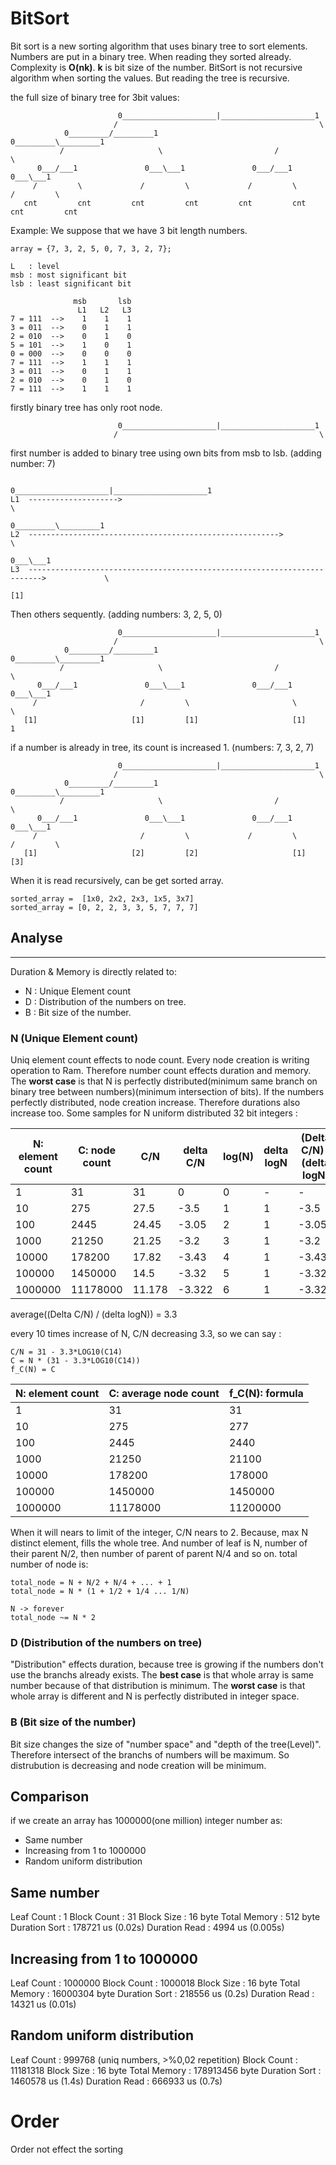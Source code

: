 # BitSort
Bit sort is a new sorting algorithm that uses binary tree to sort elements. Numbers are put in a binary tree. When reading they sorted already. Complexity is **O(nk)**. **k** is bit size of the number. BitSort is not recursive algorithm when sorting the values. But reading the tree is recursive.

the full size of binary tree for 3bit values:

                            0_____________________|_____________________1                          
                           /                                             \                         
                0_________/_________1                           0_________\_________1              
               /                     \                         /                     \             
          0___/___1               0___\___1               0___/___1               0___\___1        
         /         \             /         \             /         \             /         \       
       cnt         cnt         cnt         cnt         cnt         cnt         cnt         cnt     
   
Example:
We suppose that we have 3 bit length numbers.

    array = {7, 3, 2, 5, 0, 7, 3, 2, 7};
    
    L   : level
    msb : most significant bit
    lsb : least significant bit
    
                  msb       lsb
                   L1   L2   L3
    7 = 111  -->    1    1    1
    3 = 011  -->    0    1    1
    2 = 010  -->    0    1    0
    5 = 101  -->    1    0    1
    0 = 000  -->    0    0    0
    7 = 111  -->    1    1    1
    3 = 011  -->    0    1    1
    2 = 010  -->    0    1    0
    7 = 111  -->    1    1    1
firstly binary tree has only root node.
    
                            0_____________________|_____________________1                          
                           /                                             \                         

first number is added to binary tree using own bits from msb to lsb. 
(adding number: 7)

                                0_____________________|_____________________1                          
    L1  -------------------->                                                \                         
                                                                    0_________\_________1              
    L2  -------------------------------------------------------->                        \             
                                                                                      0___\___1        
    L3  ------------------------------------------------------------------------->             \       
                                                                                               [1]     

Then others sequently.
(adding numbers: 3, 2, 5, 0)

                            0_____________________|_____________________1                          
                           /                                             \                         
                0_________/_________1                           0_________\_________1              
               /                     \                         /                     \             
          0___/___1               0___\___1               0___/___1               0___\___1        
         /                       /         \                       \                       \       
       [1]                     [1]         [1]                     [1]                      1     

if a number is already in tree, its count is increased 1.
(numbers: 7, 3, 2, 7)

                            0_____________________|_____________________1                          
                           /                                             \                        
                0_________/_________1                           0_________\_________1              
               /                     \                         /                     \            
          0___/___1               0___\___1               0___/___1               0___\___1        
         /                       /         \             /         \             /         \       
       [1]                     [2]         [2]                     [1]                     [3]     

When it is read recursively, can be get sorted array.

    sorted_array =  [1x0, 2x2, 2x3, 1x5, 3x7]
    sorted_array = [0, 2, 2, 3, 3, 5, 7, 7, 7]
    
## Analyse
---------------------------------------------------------------------------------------------------------
Duration & Memory is directly related to:
- N : Unique Element count
- D : Distribution of the numbers on tree.
- B : Bit size of the number.

### N (Unique Element count)
Uniq element count effects to node count. Every node creation is writing operation to Ram. Therefore number count effects duration and memory. The **worst case** is that N is perfectly distributed(minimum same branch on binary tree between numbers)(minimum intersection of bits). If the numbers perfectly distributed, node creation increase. Therefore durations also increase too.
Some samples for N uniform distributed 32 bit integers :

| N: element count  | C: node count  | C/N      | delta C/N    | log(N)   | delta logN  | (Delta C/N) / (delta logN)  |
|-------------------|----------------|----------|--------------|----------|-------------|-----------------------------|
| 1                 | 31             | 31       |  0           | 0        | -           | -                           |
| 10                | 275            | 27.5     | -3.5         | 1        | 1           | -3.5                        |
| 100               | 2445           | 24.45    | -3.05        | 2        | 1           | -3.05                       |
| 1000              | 21250          | 21.25    | -3.2         | 3        | 1           | -3.2                        |
| 10000             | 178200         | 17.82    | -3.43        | 4        | 1           | -3.43                       |
| 100000            | 1450000        | 14.5     | -3.32        | 5        | 1           | -3.32                       |
| 1000000           | 11178000       | 11.178   | -3.322       | 6        | 1           | -3.322                      |

average((Delta C/N) / (delta logN)) = 3.3

every 10 times increase of N, C/N decreasing 3.3, so we can say :

    C/N = 31 - 3.3*LOG10(C14)
    C = N * (31 - 3.3*LOG10(C14))
    f_C(N) = C

| N: element count | C: average node count | f_C(N): formula |
|------------------|-----------------------|-----------------|
| 1                | 31                    | 31              |
| 10               | 275                   | 277             |
| 100              | 2445                  | 2440            |
| 1000             | 21250                 | 21100           |
| 10000            | 178200                | 178000          |
| 100000           | 1450000               | 1450000         |
| 1000000          | 11178000              | 11200000        |

When it will nears to limit of the integer, C/N nears to 2. Because, max N distinct element, fills the whole tree. And number of leaf is N, number of their parent N/2, then number of parent of parent N/4 and so on. 
total number of node is:  
    
    total_node = N + N/2 + N/4 + ... + 1
    total_node = N * (1 + 1/2 + 1/4 ... 1/N)
    
    N -> forever
    total_node ~= N * 2


### D (Distribution of the numbers on tree)
"Distribution" effects duration, because tree is growing if the numbers don't use the branchs already exists.
The **best case** is that whole array is same number because of that distribution is minimum.
The **worst case** is that whole array is different and N is perfectly distributed in integer space.


### B (Bit size of the number)
Bit size changes the size of "number space" and "depth of the tree(Level)". Therefore intersect of the branchs of numbers will be maximum. So distrubution is decreasing and node creation will be minimum. 

## Comparison
if we create an array has 1000000(one million) integer number as:
- Same number
- Increasing from 1 to 1000000
- Random uniform distribution

Same number
---------------------------------------
Leaf Count    : 1
Block Count   : 31
Block Size    : 16 byte
Total Memory  : 512 byte
Duration Sort : 178721 us (0.02s)
Duration Read : 4994 us (0.005s)


Increasing from 1 to 1000000
---------------------------------------
Leaf Count    : 1000000
Block Count   : 1000018
Block Size    : 16 byte
Total Memory  : 16000304 byte
Duration Sort : 218556 us (0.2s)
Duration Read : 14321 us (0.01s)


Random uniform distribution
---------------------------------------
Leaf Count    : 999768 (uniq numbers, >%0,02 repetition)
Block Count   : 11181318
Block Size    : 16 byte
Total Memory  : 178913456 byte
Duration Sort : 1460578 us (1.4s)
Duration Read : 666933 us (0.7s)


# Order
Order not effect the sorting

